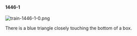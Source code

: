 #### 1446-1
![train-1446-1-0.png](https://github.com/lil-lab/nlvr/raw/master/nlvr/train/images/30/train-1446-1-0.png "train-1446-1-0.png")

There is a blue triangle closely touching the bottom of a box.